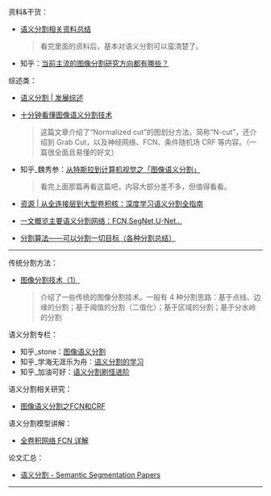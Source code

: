资料&干货：

- [语义分割相关资料总结](https://zhuanlan.zhihu.com/p/41976717)

  > 看完里面的资料后，基本对语义分割可以蛮清楚了。

- 知乎：[当前主流的图像分割研究方向都有哪些？](https://www.zhihu.com/question/33599013)

综述类：

- [语义分割 | 发展综述](https://zhuanlan.zhihu.com/p/37618829)

- [十分钟看懂图像语义分割技术](https://www.leiphone.com/news/201705/YbRHBVIjhqVBP0X5.html)

  > 这篇文章介绍了“Normalized cut”的图划分方法，简称“N-cut”，还介绍到 Grab Cut，以及神经网络、FCN、条件随机场 CRF 等内容。（一篇很全面且易懂的好文）

- 知乎_魏秀参：[从特斯拉到计算机视觉之「图像语义分割」](https://zhuanlan.zhihu.com/p/21824299)

  > 看完上面那篇再看这篇吧，内容大部分差不多，但值得看看。

- [资源 | 从全连接层到大型卷积核：深度学习语义分割全指南](https://mp.weixin.qq.com/s?__biz=MzA3MzI4MjgzMw==&mid=2650728920&idx=4&sn=3c51fa0a95742d37222c3e16b77267ca&scene=21#wechat_redirect)

- [一文概览主要语义分割网络：FCN,SegNet,U-Net...](https://www.tinymind.cn/articles/410)

- [分割算法——可以分割一切目标（各种分割总结）](https://mp.weixin.qq.com/s/KcVKKsAyz-eVsyWR0Y812A)



---

传统分割方法：

- [图像分割技术（1）](https://blog.csdn.net/zizi7/article/details/50950494)

  > 介绍了一些传统的图像分割技术。一般有 4 种分割思路：基于点线、边缘的分割；基于阈值的分割（二值化）；基于区域的分割；基于分水岭的分割

语义分割专栏：

- 知乎_stone：[图像语义分割](https://zhuanlan.zhihu.com/c_197474183)
- 知乎_学海无涯乐为舟：[语义分割的学习](https://zhuanlan.zhihu.com/c_1008415414103203840)
- 知乎_加油可好：[语义分割刷怪进阶](https://zhuanlan.zhihu.com/c_156519173)

语义分割相关研究：

- [图像语义分割之FCN和CRF](https://blog.csdn.net/u012759136/article/details/52434826#t9)



语义分割模型讲解：

- [全卷积网络 FCN 详解](https://zhuanlan.zhihu.com/p/30195134)

论文汇总：

- [语义分割 - Semantic Segmentation Papers](https://www.aiuai.cn/aifarm62.html)



---

